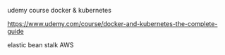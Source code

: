 udemy course docker & kubernetes

https://www.udemy.com/course/docker-and-kubernetes-the-complete-guide


elastic bean stalk AWS 